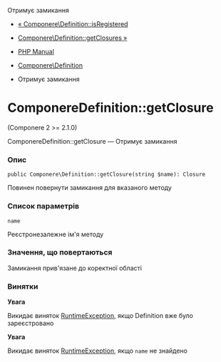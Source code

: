 Отримує замикання

-   [« Componere\\Definition::isRegistered](componere-definition.isregistered.html)
    
-   [Componere\\Definition::getClosures »](componere-definition.getclosures.html)
    
-   [PHP Manual](index.html)
    
-   [Componere\\Definition](class.componere-definition.html)
    
-   Отримує замикання
    

# ComponereDefinition::getClosure

(Componere 2 >= 2.1.0)

ComponereDefinition::getClosure — Отримує замикання

### Опис

```methodsynopsis
public Componere\Definition::getClosure(string $name): Closure
```

Повинен повернути замикання для вказаного методу

### Список параметрів

`name`

Реєстронезалежне ім'я методу

### Значення, що повертаються

Замикання прив'язане до коректної області

### Винятки

**Увага**

Викидає виняток [RuntimeException](class.runtimeexception.html), якщо Definition вже було зареєстровано

**Увага**

Викидає виняток [RuntimeException](class.runtimeexception.html), якщо `name` не знайдено